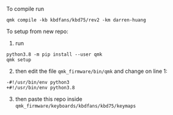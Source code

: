 To compile run
```
qmk compile -kb kbdfans/kbd75/rev2 -km darren-huang
```

To setup from new repo:
1. run
```
python3.8 -m pip install --user qmk
qmk setup
```

2. then edit the file `qmk_firmware/bin/qmk` and change on line 1:
```
-#!/usr/bin/env python3
+#!/usr/bin/env python3.8
```

3. then paste this repo inside `qmk_firmware/keyboards/kbdfans/kbd75/keymaps`
